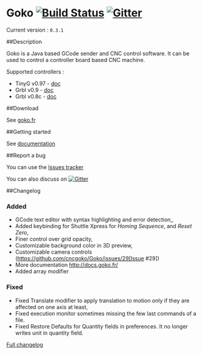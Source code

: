 # Goko [![Build Status](https://travis-ci.org/cncgoko/Goko.svg?branch=master)](https://travis-ci.org/cncgoko/Goko) [![Gitter](https://badges.gitter.im/Join%20Chat.svg)](https://gitter.im/cncgoko/Goko?utm_source=badge&utm_medium=badge&utm_campaign=pr-badge&utm_content=body_badge)

Current version  : ```0.3.1```

##Description

Goko is a Java based GCode sender and CNC control software. It can be used to control a controller board based CNC machine. 

Supported controllers :
  * TinyG v0.97 - [doc](https://github.com/synthetos/TinyG/wiki)
  * Grbl v0.9 - [doc](https://github.com/grbl/grbl/wiki)
  * Grbl v0.8c - [doc](https://github.com/grbl/grbl/wiki)

##Download

See [goko.fr](http://goko.fr/)

##Getting started
 
See [documentation](http://docs.goko.fr/)

##Report a bug

You can use the [Issues tracker](https://github.com/cncgoko/Goko/issues)

You can also discuss on [![Gitter](https://badges.gitter.im/Join%20Chat.svg)](https://gitter.im/cncgoko/Goko?utm_source=badge&utm_medium=badge&utm_campaign=pr-badge&utm_content=body_badge)

##Changelog

### Added
 * GCode text editor with syntax highlighting and error detection,,
 * Added keybinding for Shuttle Xpress for _Homing Sequence_, and _Reset Zero_,
 * Finer control over grid opacity,
 * Customizable background color in 3D preview,
 * Customizable camera controls (https://github.com/cncgoko/Goko/issues/29[Issue #29])
 * More documentation http://docs.goko.fr/
 * Added array modifier

### Fixed
 * Fixed Translate modifier to apply translation to motion only if they are affected on one axis at least,
 * Fixed execution monitor sometimes missing the few last commands of a file.
 * Fixed Restore Defaults for Quantity fields in preferences. It no longer writes unit in quantity field.

[Full changelog](http://docs.goko.fr/master/documentation/changelog.html)
